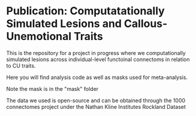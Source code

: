 # Publication: Computatationally Simulated Lesions and Callous-Unemotional Traits
This is the repository for a project in progress where we computationally simulated lesions across individual-level functoinal connectoms in relation to CU traits.

Here you will find analysis code as well as masks used for meta-analysis. 

Note the mask is in the "mask" folder

The data we used is open-source and can be obtained through the 1000 connectomes project under the Nathan Kline Institutes Rockland Dataset
